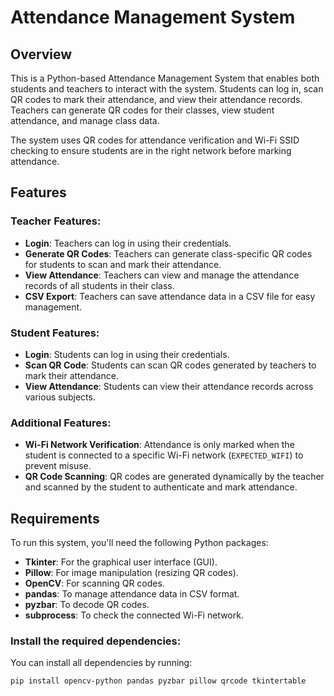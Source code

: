 # Attendance Management System

## Overview

This is a Python-based Attendance Management System that enables both students and teachers to interact with the system. Students can log in, scan QR codes to mark their attendance, and view their attendance records. Teachers can generate QR codes for their classes, view student attendance, and manage class data.

The system uses QR codes for attendance verification and Wi-Fi SSID checking to ensure students are in the right network before marking attendance.

## Features

### Teacher Features:
- **Login**: Teachers can log in using their credentials.
- **Generate QR Codes**: Teachers can generate class-specific QR codes for students to scan and mark their attendance.
- **View Attendance**: Teachers can view and manage the attendance records of all students in their class.
- **CSV Export**: Teachers can save attendance data in a CSV file for easy management.

### Student Features:
- **Login**: Students can log in using their credentials.
- **Scan QR Code**: Students can scan QR codes generated by teachers to mark their attendance.
- **View Attendance**: Students can view their attendance records across various subjects.

### Additional Features:
- **Wi-Fi Network Verification**: Attendance is only marked when the student is connected to a specific Wi-Fi network (`EXPECTED_WIFI`) to prevent misuse.
- **QR Code Scanning**: QR codes are generated dynamically by the teacher and scanned by the student to authenticate and mark attendance.
  
## Requirements

To run this system, you'll need the following Python packages:

- **Tkinter**: For the graphical user interface (GUI).
- **Pillow**: For image manipulation (resizing QR codes).
- **OpenCV**: For scanning QR codes.
- **pandas**: To manage attendance data in CSV format.
- **pyzbar**: To decode QR codes.
- **subprocess**: To check the connected Wi-Fi network.

### Install the required dependencies:
You can install all dependencies by running:

```bash
pip install opencv-python pandas pyzbar pillow qrcode tkintertable
